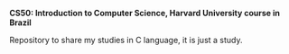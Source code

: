 **CS50: Introduction to Computer Science, Harvard University course in Brazil**

Repository to share my studies in C language, it is just a study.
